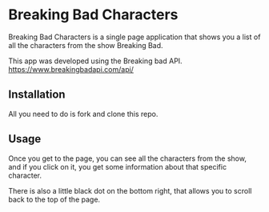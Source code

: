 # Breaking Bad Characters

Breaking Bad Characters is a single page application that shows you a list of all the characters from the show Breaking Bad.

This app was developed using the Breaking bad API. https://www.breakingbadapi.com/api/

## Installation

All you need to do is fork and clone this repo.

## Usage

Once you get to the page, you can see all the characters from the show, and if you click on it, you get some information about that specific character.

There is also a little black dot on the bottom right, that allows you to scroll back to the top of the page.